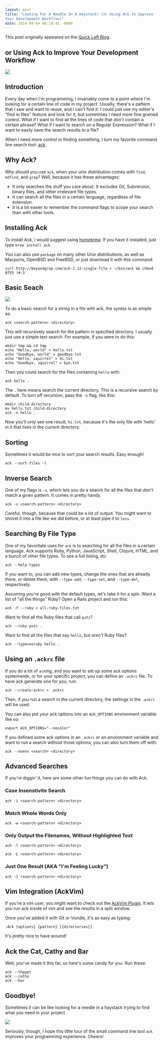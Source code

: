 ```yaml
---
layout: post
title: "Looking For A Needle In A Haystack! (or Using Ack To Improve
Your Development Workflow)"
date: 2014-09-04 06:19:42 -0600
---
```


This post originally appeared on the [Quick Left Blog](http://quickleft.com/blog/looking-for-a-needle-in-a-haystack-or-using-ack-to-improve-your-development-workflow).

## or Using Ack to Improve Your Development Workflow
<img src="//quickleft-production.s3.amazonaws.com/uploads/asset/attachment/120/asset.jpg" style="margin:0 auto;display:block;">

## Introduction

Every day when I'm programming, I invariably come to a point where I'm looking for a certain line of code in
my project. Usually, there's a pattern that I saw and want to reuse, and I can't
find it. I could just use my editor's "find in files" feature and look for it, but sometimes I need more fine
grained control. What if I want to find all the lines of code that _don't_
contain a certain phrase? What if I want to search on a Regular
Expression? What if I want to easily save the search results to a file?

When I need more control in finding something, I turn my favorite command line search tool:
[ack](http://beyondgrep.com/).

## Why Ack?

Why should you use `ack`, when your unix distribution comes with `find`, `mdfind`, and
`grep`? Well, because it has these advantages:

- It only searches the stuff you care about. It excludes Git,
  Subversion, binary files, and other irrelevant file types.
- It can search all the files in a certain language, regardless of file
  extension.
- It is a lot easier to remember the command flags to scope your search
  than with other tools.

## Installing Ack

To install Ack, I would suggest using [homebrew](http://brew.sh/). If you
have it installed, just type `brew install ack`.

You can also use `package` on many other Unix distributions, as well as
Macports, OpenBSD and FreeBSD, or just download it with this command:

```
curl http://beyondgrep.com/ack-2.12-single-file > ~/bin/ack && chmod 0755 !#:3
```

## Basic Seach

<img src="//quickleft-production.s3.amazonaws.com/uploads/asset/attachment/118/asset.gif" style="margin:0 auto;display:block;">

To do a basic search for a string in a file with ack, the syntax
is as simple as:

```
ack <search-pattern> <directory>
```

This will recursively search for the pattern in specified directory.
I usually just use a simple text search. For example, if you were to do
this:

```
mkdir tmp && cd tmp
echo "Hello, world" > hello.txt
echo "Goodbye, world" > goodbye.txt
echo "Hello, squirrel" > hi.txt
echo "Goodbye, squirrel" > bye.txt
```

Then you could search for the files containing `hello` with:

```
ack hello .
```

The `.` here means search the current directory. This is a recursive
search by default. To turn off recursion, pass the `-n` flag, like this:

```
mkdir child-directory
mv hello.txt child-directory
ack -n hello .
```

Now you'll only see one result, `hi.txt`, because it's the only file
with 'hello' in it that lives in the current directory.

## Sorting

Sometimes it would be nice to sort your search results. Easy enough!

```
ack --sort-files -l
```

## Inverse Search

One of my flags is `-v`, which lets you do a search for all the files
that _don't_ match a given pattern. It comes in pretty handy.

```
ack -v <search-pattern> <directory>
```

Careful, though, because that could be a lot of output. You might want to shovel
it into a file like we did before, or at least pipe it to `less`.

## Searching By File Type

One of my favoritate uses for `ack` is to searching for all the files in a certain language. Ack supports
Ruby, Python, JavaScript, Shell, Clojure, HTML, and a bunch of other
file types. To see a full listing, do:

```
ack --help-types
```

If you want to, you can add new types, change the ones that are already
there, or delete them, with `--type-add`, `--type-set`, and `--type-del`,
respectively.

Assuming you're good with the default types, let's take it for a spin. Want a list of
"all the things" Ruby? Open a Rails project and run this:

```
ack -f --ruby > all-ruby-files.txt
```

Want to find all the Ruby files that call `puts`?

```
ack --ruby puts .
```

Want to find all the files that say `hello`, but _aren't_ Ruby files?

```
ack --type=noruby hello .
```

## Using an `.ackrc` file

If you do a lot of `ack`ing, and you want to set up some ack options
systemwide, or for your specific project, you can define an `.ackrc`
file. To have ack generate one for you, run:

```
ack --create-ackrc > .ackrc
```

Then, if you run a search in the current directory, the settings in the
`.ackrc` will be used.

You can also put your ack options into an `ACK_OPTIONS` environment
variable like so:

```
export ACK_OPTIONS="--nocolor"
```

If you defined some ack options in an `.ackrc` or an environment variable and want to run a search without those options, you can also turn them off with:

```
ack --noenv <search> <directory>
```



## Advanced Searches

If you're diggin' it, here are some other fun things you can do with Ack.

### Case Insenstivite Search

```
ack -i <search-pattern> <directory>
```

### Match Whole Words Only

```
ack -w <search-pattern> <directory>
```

### Only Output the Filenames, Without Highlighted Text

```
ack -l <search-pattern> <directory>
```

```
ack -L <search-pattern> <directory>
```

### Just One Result (AKA "I'm Feeling Lucky")


```
ack -1 <search-pattern> <directory>

```

## Vim Integration (AckVim)

If you're a vim user, you might want to check out the [AckVim Plugin](https://github.com/mileszs/ack.vim).
It lets you run ack inside of vim and see the results in a split window.

Once you've added it with Git or Vundle, it's as easy as typing:

`:Ack [options] {pattern} [{directories}]`

It's pretty nice to have around!

## Ack the Cat, Cathy and Bar

Well, you've made it this far, so here's some candy for you. Run these:

```
ack --thpppt
ack --cathy
ack --bar
```

## Goodbye!

Sometimes it can be like looking for a needle in
a haystack trying to find what you need in your project.

<img src="//quickleft-production.s3.amazonaws.com/uploads/asset/attachment/119/asset.gif" style="margin:0 auto;display:block;">

Seriously, though, I hope this little tour of the small command line
tool `ack` improves your programming experience. Cheers!

